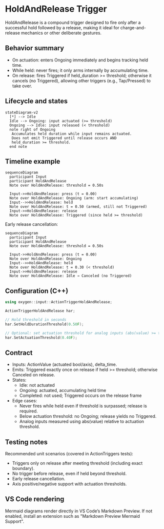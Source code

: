 # HoldAndRelease Trigger

HoldAndRelease is a compound trigger designed to fire only after a successful
hold followed by a release, making it ideal for charge-and-release mechanics or
other deliberate gestures.

## Behavior summary

- On actuation: enters Ongoing immediately and begins tracking held time.
- While held: never fires; it only arms internally by accumulating time.
- On release: fires Triggered if held_duration >= threshold; otherwise it
  cancels (no Triggered), allowing other triggers (e.g., Tap/Pressed) to take
  over.

## Lifecycle and states

```mermaid
stateDiagram-v2
  [*] --> Idle
  Idle --> Ongoing: input actuated (>= threshold)
  Ongoing --> Idle: input released (< threshold)
  note right of Ongoing
   Accumulates held duration while input remains actuated.
   Does not emit Triggered until release occurs AND
   held_duration >= threshold.
  end note
```

## Timeline example

```mermaid
sequenceDiagram
  participant Input
  participant HoldAndRelease
  Note over HoldAndRelease: threshold = 0.50s

  Input->>HoldAndRelease: press (t = 0.00)
  Note over HoldAndRelease: Ongoing (arm: start accumulating)
  Input-->>HoldAndRelease: held
  Note over HoldAndRelease: t = 0.50 (armed, still not Triggered)
  Input->>HoldAndRelease: release
  Note over HoldAndRelease: Triggered (since held >= threshold)
```

Early release cancellation:

```mermaid
sequenceDiagram
  participant Input
  participant HoldAndRelease
  Note over HoldAndRelease: threshold = 0.50s

  Input->>HoldAndRelease: press (t = 0.00)
  Note over HoldAndRelease: Ongoing
  Input-->>HoldAndRelease: held
  Note over HoldAndRelease: t = 0.30 (< threshold)
  Input->>HoldAndRelease: release
  Note over HoldAndRelease: Idle → Canceled (no Triggered)
```

## Configuration (C++)

```cpp
using oxygen::input::ActionTriggerHoldAndRelease;

ActionTriggerHoldAndRelease har;

// Hold threshold in seconds
har.SetHoldDurationThreshold(0.50F);

// Optional: set actuation threshold for analog inputs (abs(value) >= threshold)
har.SetActuationThreshold(0.40F);
```

## Contract

- Inputs: ActionValue (actuated bool/axis), delta_time.
- Emits: Triggered exactly once on release if held >= threshold; otherwise
  Canceled on release.
- States:
  - Idle: not actuated
  - Ongoing: actuated, accumulating held time
  - Completed: not used; Triggered occurs on the release frame
- Edge cases:
  - Never fires while held even if threshold is surpassed; release is required.
  - Below actuation threshold: no Ongoing; release yields no Triggered.
  - Analog inputs measured using abs(value) relative to actuation threshold.

## Testing notes

Recommended unit scenarios (covered in ActionTriggers tests):

- Triggers only on release after meeting threshold (including exact boundary).
- No trigger before release, even if held beyond threshold.
- Early release cancellation.
- Axis positive/negative support with actuation thresholds.

## VS Code rendering

Mermaid diagrams render directly in VS Code’s Markdown Preview. If not enabled,
install an extension such as "Markdown Preview Mermaid Support".

